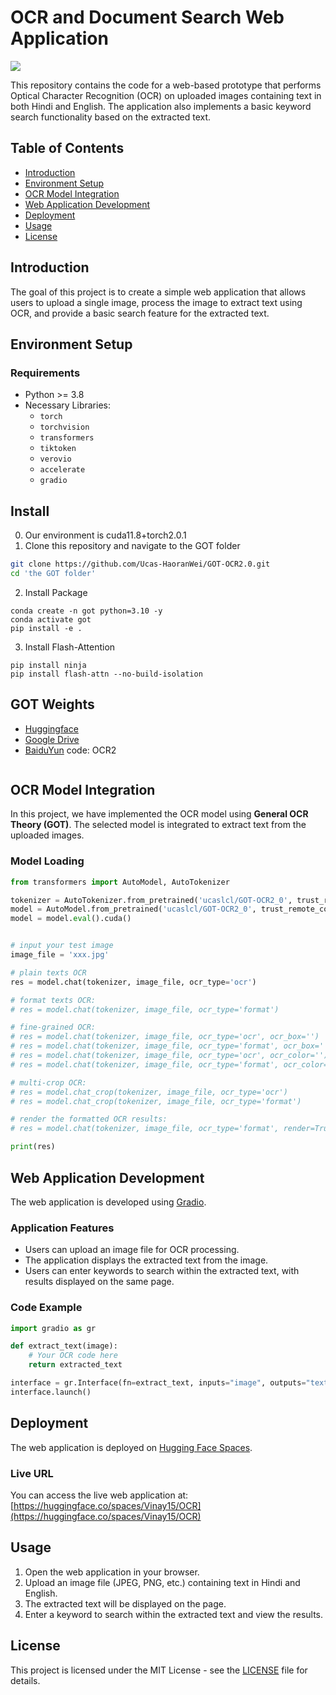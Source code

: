 # OCR and Document Search Web Application

<a href="https://huggingface.co/spaces/Vinay15/OCR"><img src="https://img.shields.io/badge/Huggingface-yellow"></a>

This repository contains the code for a web-based prototype that performs Optical Character Recognition (OCR) on uploaded images containing text in both Hindi and English. The application also implements a basic keyword search functionality based on the extracted text.

## Table of Contents
- [Introduction](#introduction)
- [Environment Setup](#environment-setup)
- [OCR Model Integration](#ocr-model-integration)
- [Web Application Development](#web-application-development)
- [Deployment](#deployment)
- [Usage](#usage)
- [License](#license)

## Introduction

The goal of this project is to create a simple web application that allows users to upload a single image, process the image to extract text using OCR, and provide a basic search feature for the extracted text.

## Environment Setup

### Requirements

- Python >= 3.8
- Necessary Libraries:
  - `torch`
  - `torchvision`
  - `transformers`
  - `tiktoken`
  - `verovio`
  - `accelerate`
  - `gradio`

## Install
0. Our environment is cuda11.8+torch2.0.1
1. Clone this repository and navigate to the GOT folder
```bash
git clone https://github.com/Ucas-HaoranWei/GOT-OCR2.0.git
cd 'the GOT folder'
```
2. Install Package
```Shell
conda create -n got python=3.10 -y
conda activate got
pip install -e .
```

3. Install Flash-Attention
```
pip install ninja
pip install flash-attn --no-build-isolation
```
## GOT Weights
- [Huggingface](https://huggingface.co/ucaslcl/GOT-OCR2_0)
- [Google Drive](https://drive.google.com/drive/folders/1OdDtsJ8bFJYlNUzCQG4hRkUL6V-qBQaN?usp=sharing)
- [BaiduYun](https://pan.baidu.com/s/1G4aArpCOt6I_trHv_1SE2g) code: OCR2
  ```

## OCR Model Integration

In this project, we have implemented the OCR model using **General OCR Theory (GOT)**. The selected model is integrated to extract text from the uploaded images.

### Model Loading
```python
from transformers import AutoModel, AutoTokenizer

tokenizer = AutoTokenizer.from_pretrained('ucaslcl/GOT-OCR2_0', trust_remote_code=True)
model = AutoModel.from_pretrained('ucaslcl/GOT-OCR2_0', trust_remote_code=True, low_cpu_mem_usage=True, device_map='cuda', use_safetensors=True, pad_token_id=tokenizer.eos_token_id)
model = model.eval().cuda()


# input your test image
image_file = 'xxx.jpg'

# plain texts OCR
res = model.chat(tokenizer, image_file, ocr_type='ocr')

# format texts OCR:
# res = model.chat(tokenizer, image_file, ocr_type='format')

# fine-grained OCR:
# res = model.chat(tokenizer, image_file, ocr_type='ocr', ocr_box='')
# res = model.chat(tokenizer, image_file, ocr_type='format', ocr_box='')
# res = model.chat(tokenizer, image_file, ocr_type='ocr', ocr_color='')
# res = model.chat(tokenizer, image_file, ocr_type='format', ocr_color='')

# multi-crop OCR:
# res = model.chat_crop(tokenizer, image_file, ocr_type='ocr')
# res = model.chat_crop(tokenizer, image_file, ocr_type='format')

# render the formatted OCR results:
# res = model.chat(tokenizer, image_file, ocr_type='format', render=True, save_render_file = './demo.html')

print(res)

```

## Web Application Development

The web application is developed using [Gradio](https://gradio.app/).

### Application Features
- Users can upload an image file for OCR processing.
- The application displays the extracted text from the image.
- Users can enter keywords to search within the extracted text, with results displayed on the same page.

### Code Example
```python
import gradio as gr

def extract_text(image):
    # Your OCR code here
    return extracted_text

interface = gr.Interface(fn=extract_text, inputs="image", outputs="text")
interface.launch()
```

## Deployment

The web application is deployed on [Hugging Face Spaces](https://huggingface.co/spaces/Vinay15/OCR).

### Live URL
You can access the live web application at: [https://huggingface.co/spaces/Vinay15/OCR](https://huggingface.co/spaces/Vinay15/OCR)

## Usage

1. Open the web application in your browser.
2. Upload an image file (JPEG, PNG, etc.) containing text in Hindi and English.
3. The extracted text will be displayed on the page.
4. Enter a keyword to search within the extracted text and view the results.

## License

This project is licensed under the MIT License - see the [LICENSE](LICENSE) file for details.
